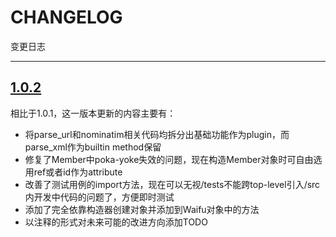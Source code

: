 # CHANGELOG

变更日志

---

## [1.0.2](https://github.com/LaoshuBaby/Keqing/compare/1.0.1...1.0.2)

相比于1.0.1，这一版本更新的内容主要有：

+ 将parse_url和nominatim相关代码均拆分出基础功能作为plugin，而parse_xml作为builtin method保留
+ 修复了Member中poka-yoke失效的问题，现在构造Member对象时可自由选用ref或者id作为attribute
+ 改善了测试用例的import方法，现在可以无视/tests不能跨top-level引入/src内开发中代码的问题了，方便即时测试
+ 添加了完全依靠构造器创建对象并添加到Waifu对象中的方法
+ 以注释的形式对未来可能的改进方向添加TODO